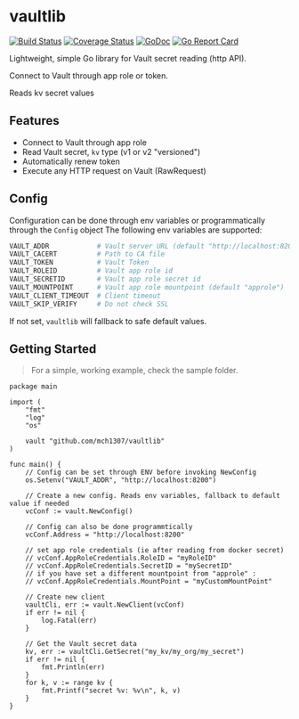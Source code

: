# vaultlib

[![Build Status](https://travis-ci.org/mch1307/vaultlib.svg?branch=master)](https://travis-ci.org/mch1307/vaultlib)
[![Coverage Status](https://coveralls.io/repos/github/mch1307/vaultlib/badge.svg?branch=master)](https://coveralls.io/github/mch1307/vaultlib?branch=master) [![GoDoc](https://godoc.org/github.com/mch1307/vaultlib?status.svg)](https://godoc.org/github.com/mch1307/vaultlib) [![Go Report Card](https://goreportcard.com/badge/github.com/mch1307/vaultlib)](https://goreportcard.com/report/github.com/mch1307/vaultlib)

Lightweight, simple Go library for Vault secret reading (http API).

Connect to Vault through app role or token.

Reads kv secret values

## Features

* Connect to Vault through app role
* Read Vault secret, `kv` type (v1 or v2 "versioned")
* Automatically renew token
* Execute any HTTP request on Vault (RawRequest)

## Config

Configuration can be done through env variables or programmatically through the `Config` object
The following env variables are supported:

```bash
VAULT_ADDR            # Vault server URL (default "http://localhost:8200")
VAULT_CACERT          # Path to CA file
VAULT_TOKEN           # Vault Token
VAULT_ROLEID          # Vault app role id
VAULT_SECRETID        # Vault app role secret id
VAULT_MOUNTPOINT      # Vault app role mountpoint (default "approle")
VAULT_CLIENT_TIMEOUT  # Client timeout
VAULT_SKIP_VERIFY     # Do not check SSL
```

If not set, `vaultlib` will fallback to safe default values.

## Getting Started

> For a simple, working example, check the sample folder.

```golang
package main

import (
    "fmt"
    "log"
    "os"

    vault "github.com/mch1307/vaultlib"
)

func main() {
    // Config can be set through ENV before invoking NewConfig
    os.Setenv("VAULT_ADDR", "http://localhost:8200")

    // Create a new config. Reads env variables, fallback to default value if needed
    vcConf := vault.NewConfig()

    // Config can also be done programmtically
    vcConf.Address = "http://localhost:8200"

    // set app role credentials (ie after reading from docker secret)
    // vcConf.AppRoleCredentials.RoleID = "myRoleID"
    // vcConf.AppRoleCredentials.SecretID = "mySecretID"
    // if you have set a different mountpoint from "approle" :
    // vcConf.AppRoleCredentials.MountPoint = "myCustomMountPoint"

    // Create new client
    vaultCli, err := vault.NewClient(vcConf)
    if err != nil {
        log.Fatal(err)
    }

    // Get the Vault secret data
    kv, err := vaultCli.GetSecret("my_kv/my_org/my_secret")
    if err != nil {
        fmt.Println(err)
    }
    for k, v := range kv {
        fmt.Printf("secret %v: %v\n", k, v)
    }
}
```

